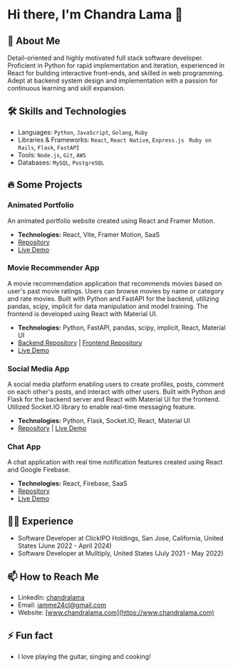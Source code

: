 # Hi there, I'm Chandra Lama 👋

## 🚀 About Me
Detail-oriented and highly motivated full stack software developer. Proficient in Python for rapid implementation and iteration, experienced in React for building interactive front-ends, and skilled in web programming. Adept at backend system design and implementation with a passion for continuous learning and skill expansion.

## 🛠 Skills and Technologies
- Languages: `Python`, `JavaScript`, `Golang`, `Ruby`
- Libraries & Frameworks: `React`, `React Native`, `Express.js ` `Ruby on Rails`, `Flask`, `FastAPI`
- Tools: `Node.js`, `Git`, `AWS`
- Databases: `MySQL`, `PostgreSQL`

## 🔥 Some Projects

### Animated Portfolio
An animated portfolio website created using React and Framer Motion.  
- **Technologies:** React, Vite, Framer Motion, SaaS
- [Repository](https://github.com/iamme24cl/portfolio)
- [Live Demo](https://portfolio-3fk.pages.dev)

### Movie Recommender App
A movie recommendation application that recommends movies based on user's past movie ratings. Users can browse movies by name or category and rate movies. Built with Python and FastAPI for the backend, utilizing pandas, scipy, implicit for data manipulation and model training. The frontend is developed using React with Material UI.  
- **Technologies:** Python, FastAPI, pandas, scipy, implicit, React, Material UI  
- [Backend Repository](https://github.com/iamme24cl/movie_land) | [Frontend Repository](https://github.com/iamme24cl/movie-land-app)
- [Live Demo](https://movie-land-app.pages.dev)

### Social Media App
A social media platform enabling users to create profiles, posts, comment on each other's posts, and interact with other users. Built with Python and Flask for the backend server and React with Material UI for the frontend. Utilized Socket.IO library to enable real-time messaging feature.
- **Technologies:** Python, Flask, Socket.IO, React, Material UI  
- [Repository](https://github.com/iamme24cl/smedia-app) | [Live Demo](https://smedia-app.pages.dev/)

### Chat App
A chat application with real time notification features created using React and Google Firebase.
- **Technologies:** React, Firebase, SaaS 
- [Repository](https://github.com/iamme24cl/chatapp)
- [Live Demo](https://chatapp-b7p.pages.dev)

## 👨‍💻 Experience
- Software Developer at ClickIPO Holdings, San Jose, California, United States (June 2022 - April 2024)
- Software Developer at Mulltiply, United States (July 2021 - May 2022)

## 📫 How to Reach Me
- LinkedIn: [chandralama](https://linkedin.com/in/chandralama)
- Email: [iamme24cl@gmail.com](mailto:iamme24cl@gmail.com)
- Website: [www.chandralama.com](https://www.chandralama.com) 

## ⚡ Fun fact
- I love playing the guitar, singing and cooking!
